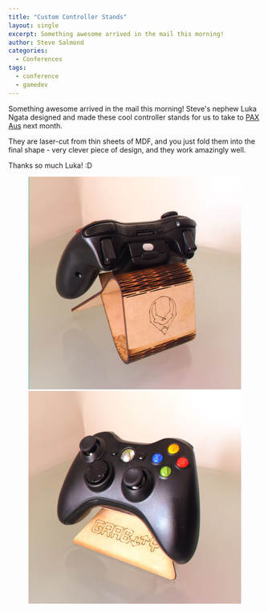```yaml
---
title: "Custom Controller Stands"
layout: single
excerpt: Something awesome arrived in the mail this morning!
author: Steve Salmond
categories:
  - Conferences
tags:
  - conference
  - gamedev
---
```


Something awesome arrived in the mail this morning! Steve's nephew Luka Ngata designed and made these cool controller stands for us to take to [PAX Aus](http://aus.paxsite.com/) next month.

They are laser-cut from thin sheets of MDF, and you just fold them into the final shape - very clever piece of design, and they work amazingly well.

Thanks so much Luka! :D


<figure>
    <a href="/assets/images/controller-stands/ControllerHolderBack.jpg"><img src="/assets/images/controller-stands/ControllerHolderBack.jpg"></a>
    <a href="/assets/images/controller-stands/ControllerHolderFront.jpg"><img src="/assets/images/controller-stands/ControllerHolderFront.jpg"></a>
</figure>
